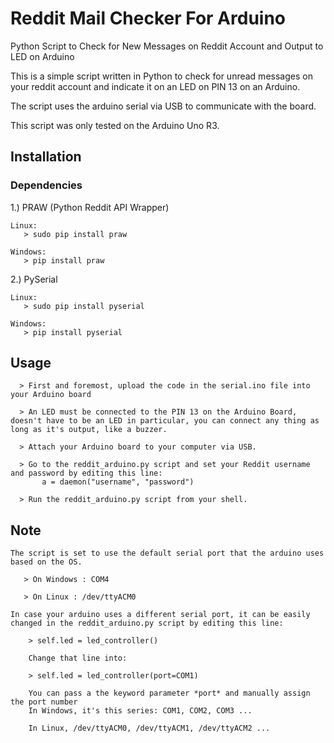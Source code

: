 # Reddit Mail Checker For Arduino

Python Script to Check for New Messages on Reddit Account and Output to LED on Arduino

This is a simple script written in Python to check for unread messages on your reddit account and indicate it on an LED on PIN 13 on an Arduino.

The script uses the arduino serial via USB to communicate with the board.

This script was only tested on the Arduino Uno R3.

## Installation

### Dependencies
1.) PRAW (Python Reddit API Wrapper)

    Linux: 
       > sudo pip install praw
  
    Windows:
       > pip install praw
  
2.) PySerial

    Linux:
       > sudo pip install pyserial
  
    Windows:
       > pip install pyserial
  

## Usage
  
      > First and foremost, upload the code in the serial.ino file into your Arduino board
  
      > An LED must be connected to the PIN 13 on the Arduino Board, doesn't have to be an LED in particular, you can connect any thing as long as it's output, like a buzzer.

      > Attach your Arduino board to your computer via USB.
  
      > Go to the reddit_arduino.py script and set your Reddit username and password by editing this line: 
           a = daemon("username", "password")

      > Run the reddit_arduino.py script from your shell.

## Note

    The script is set to use the default serial port that the arduino uses based on the OS.

       > On Windows : COM4
    
       > On Linux : /dev/ttyACM0

    In case your arduino uses a different serial port, it can be easily changed in the reddit_arduino.py script by editing this line:
    
        > self.led = led_controller()
        
        Change that line into:
        
        > self.led = led_controller(port=COM1)
        
        You can pass a the keyword parameter *port* and manually assign the port number
        In Windows, it's this series: COM1, COM2, COM3 ...
        
        In Linux, /dev/ttyACM0, /dev/ttyACM1, /dev/ttyACM2 ...
